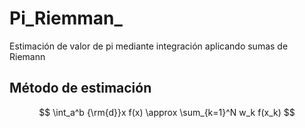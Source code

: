 # Pi_Riemman_
Estimación de valor de pi mediante integración aplicando sumas de Riemann


## Método de estimación

$$
\int_a^b {\rm{d}}x f(x) \approx \sum_{k=1}^N w_k f(x_k)
$$
